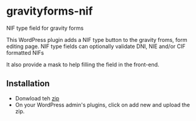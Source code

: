 # gravityforms-nif
NIF type field for gravity forms

This WordPress plugin adds a NIF type button to the gravity froms, form editing page.
NIF type fields can optionally validate DNI, NIE and/or CIF formatted NIFs

It also provide a mask to help filling the field in the front-end.


## Installation
* Donwload teh [zip](https://github.com/ZhenIT/gravityforms-nif/archive/refs/heads/master.zip)
* On your WordPress admin's plugins, click on add new and upload the zip.
